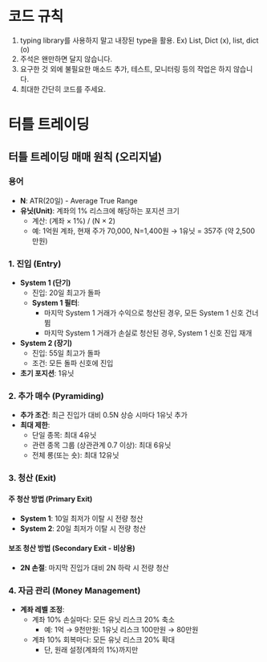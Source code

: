 # 코드 규칙

1. typing library를 사용하지 말고 내장된 type을 활용. Ex) List, Dict (x), list, dict (o)
2. 주석은 왠만하면 달지 않습니다.
3. 요구한 것 외에 불필요한 매소드 추가, 테스트, 모니터링 등의 작업은 하지 않습니다.
4. 최대한 간단히 코드를 주세요.


# 터틀 트레이딩

## 터틀 트레이딩 매매 원칙 (오리지널)

### 용어
- **N**: ATR(20일) - Average True Range
- **유닛(Unit)**: 계좌의 1% 리스크에 해당하는 포지션 크기
  - 계산: (계좌 × 1%) / (N × 2)
  - 예: 1억원 계좌, 현재 주가 70,000, N=1,400원 → 1유닛 = 357주 (약 2,500만원)

### 1. 진입 (Entry)
- **System 1 (단기)**
  - 진입: 20일 최고가 돌파
  - **System 1 필터**: 
    - 마지막 System 1 거래가 수익으로 청산된 경우, 모든 System 1 신호 건너뜀
    - 마지막 System 1 거래가 손실로 청산된 경우, System 1 신호 진입 재개
- **System 2 (장기)**
  - 진입: 55일 최고가 돌파
  - 조건: 모든 돌파 신호에 진입
- **초기 포지션**: 1유닛

### 2. 추가 매수 (Pyramiding)
- **추가 조건**: 최근 진입가 대비 0.5N 상승 시마다 1유닛 추가
- **최대 제한**:
  - 단일 종목: 최대 4유닛
  - 관련 종목 그룹 (상관관계 0.7 이상): 최대 6유닛
  - 전체 롱(또는 숏): 최대 12유닛

### 3. 청산 (Exit)
#### 주 청산 방법 (Primary Exit)
- **System 1**: 10일 최저가 이탈 시 전량 청산
- **System 2**: 20일 최저가 이탈 시 전량 청산
#### 보조 청산 방법 (Secondary Exit - 비상용)
- **2N 손절**: 마지막 진입가 대비 2N 하락 시 전량 청산

### 4. 자금 관리 (Money Management)
- **계좌 레벨 조정**:
  - 계좌 10% 손실마다: 모든 유닛 리스크 20% 축소
    - 예: 1억 → 9천만원: 1유닛 리스크 100만원 → 80만원
  - 계좌 10% 회복마다: 모든 유닛 리스크 20% 확대
    - 단, 원래 설정(계좌의 1%)까지만


